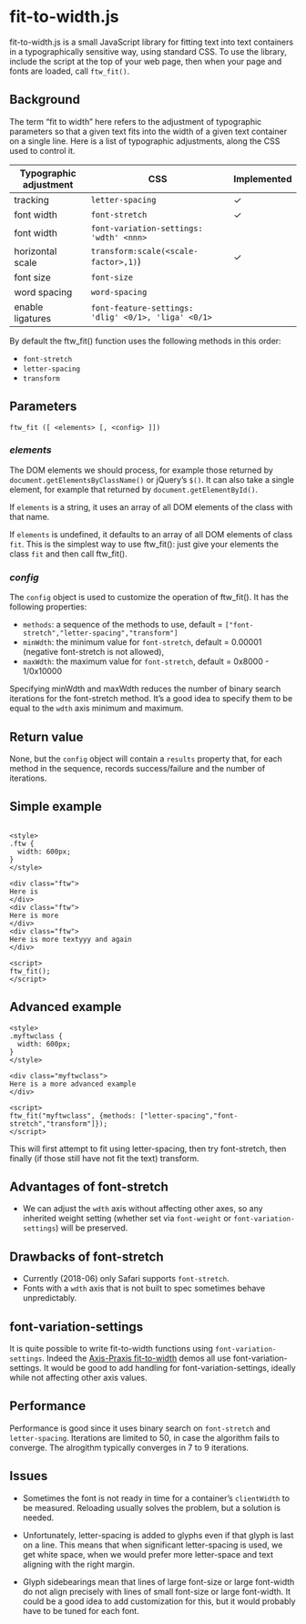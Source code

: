 # fit-to-width.js

fit-to-width.js is a small JavaScript library for fitting text into text containers in a typographically sensitive way, using standard CSS. To use the library, include the script at the top of your web page, then when your page and fonts are loaded, call `ftw_fit()`.

## Background
The term “fit to width” here refers to the adjustment of typographic parameters so that a given text fits into the width of a given text container on a single line. Here is a list of typographic adjustments, along the CSS used to control it.

| Typographic adjustment | CSS | Implemented |
|------------------|------------------------|------|
| tracking         | `letter-spacing`       | ✓    |
| font width       | `font-stretch`         | ✓    |
| font width       | `font-variation-settings: 'wdth' <nnn>` |      |
| horizontal scale | `transform:scale(<scale-factor>,1)`) | ✓    |
| font size        | `font-size`            |      |
| word spacing     | `word-spacing`         |      |
| enable ligatures | `font-feature-settings: 'dlig' <0/1>, 'liga' <0/1>` |      |

By default the ftw_fit() function uses the following methods in this order:
* `font-stretch`
* `letter-spacing`
* `transform`

## Parameters

`ftw_fit ([ <elements> [, <config> ]])`

### _elements_

The DOM elements we should process, for example those returned by `document.getElementsByClassName()` or jQuery’s `$()`. It can also take a single element, for example that returned by `document.getElementById()`.

If `elements` is a string, it uses an array of all DOM elements of the class with that name.

If `elements` is undefined, it defaults to an array of all DOM elements of class `fit`. This is the simplest way to use ftw_fit(): just give your elements the class `fit` and then call ftw_fit().

### _config_

The `config` object is used to customize the operation of ftw_fit(). It has the following properties:

  * `methods`: a sequence of the methods to use, default =  `["font-stretch","letter-spacing","transform"]`
  * `minWdth`: the minimum value for `font-stretch`, default = 0.00001 (negative font-stretch is not allowed),
  * `maxWdth`: the maximum value for `font-stretch`, default = 0x8000 - 1/0x10000
  
Specifying minWdth and maxWdth reduces the number of binary search iterations for the font-stretch method. It’s a good idea to specify them to be equal to the  `wdth` axis minimum and maximum.

## Return value

None, but the `config` object will contain a `results` property that, for each method in the sequence, records success/failure and the number of iterations.

## Simple example

```

<style>
.ftw {
  width: 600px;
}
</style>

<div class="ftw">
Here is 
</div>
<div class="ftw">
Here is more
</div>
<div class="ftw">
Here is more textyyy and again
</div>

<script>
ftw_fit();
</script>

```


## Advanced example

```
<style>
.myftwclass {
  width: 600px;
}
</style>

<div class="myftwclass">
Here is a more advanced example
</div>

<script>
ftw_fit("myftwclass", {methods: ["letter-spacing","font-stretch","transform"]});
</script>
```
This will first attempt to fit using letter-spacing, then try font-stretch, then finally (if those still have not fit the text) transform.

## Advantages of font-stretch

* We can adjust the `wdth` axis without affecting other axes, so any inherited weight setting
(whether set via `font-weight` or `font-variation-settings`) will be preserved.

## Drawbacks of font-stretch

* Currently (2018-06) only Safari supports `font-stretch`.
* Fonts with a `wdth` axis that is not built to spec sometimes behave unpredictably.

## font-variation-settings

It is quite possible to write fit-to-width functions using `font-variation-settings`. Indeed the [Axis-Praxis fit-to-width](https://www.axis-praxis.org/playground/) demos all use 
font-variation-settings. It would be good to add handling for font-variation-settings, ideally while not affecting other axis values.

## Performance

Performance is good since it uses binary search on `font-stretch` and `letter-spacing`. Iterations are limited to 50, in case the algorithm fails to converge. The alrogithm typically converges in 7 to 9 iterations.

## Issues

* Sometimes the font is not ready in time for a container’s `clientWidth` to be measured. Reloading usually solves the problem, but 
a solution is needed.

* Unfortunately, letter-spacing is added to glyphs even if that glyph is last on a line. This means that when significant letter-spacing is used, we get white space, when we would prefer more letter-space and text aligning with the right margin.

* Glyph sidebearings mean that lines of large font-size or large font-width do not align precisely with lines of small font-size or large font-width. It could be a good idea to add customization for this, but it would probably have to be tuned for each font.
